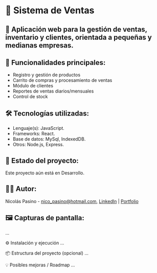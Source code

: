 # 📌 Sistema de Ventas

## 📝 Aplicación web para la gestión de ventas, inventario y clientes, orientada a pequeñas y medianas empresas.


## 🚀 Funcionalidades principales:
- Registro y gestión de productos
- Carrito de compras y procesamiento de ventas
- Módulo de clientes
- Reportes de ventas diarios/mensuales
- Control de stock


## 🛠️ Tecnologías utilizadas:
- Lenguaje(s): JavaScript.
- Frameworks: React.
- Base de datos: MySql, IndexedDB.
- Otros: Node.js, Express.


## 📌 Estado del proyecto:
Este proyecto aún está en Desarrollo.


## 🧑‍💻 Autor:
Nicolás Pasino - nico_pasino@hotmail.com,
[LinkedIn](https://www.linkedin.com/in/nicolas-pasino/) | [Portfolio](https://nicopasino.space)


## 🖼️ Capturas de pantalla:
...
<!-- ... ![texto alternativo explicando la imagen](/assets/images/electrocat.png) -->

⚙️ Instalación y ejecución
...
<!--   ```bash
  # Clonar el repositorio
  git clone https://github.com/usuario/sistema-ventas.git

  # Ingresar al directorio
  cd sistema-ventas

  # Instalar dependencias
  npm install

  # Ejecutar
  npm start
  ``` -->


📦 Estructura del proyecto (opcional)
...
<!-- sistema-ventas/
├── src/
│   ├── components/
│   ├── pages/
│   └── services/
├── public/
└── README.md -->
<!-- Una breve guía de carpetas y archivos, especialmente si el proyecto es grande. -->

💡 Posibles mejoras / Roadmap
...

<!-- - Autenticación de usuarios
- Exportación de reportes (PDF/Excel)
- Dashboard con gráficos interactivo -->
